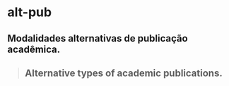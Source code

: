 # alt-pub
## Modalidades alternativas de publicação acadêmica. 

> ## Alternative types of academic publications.


